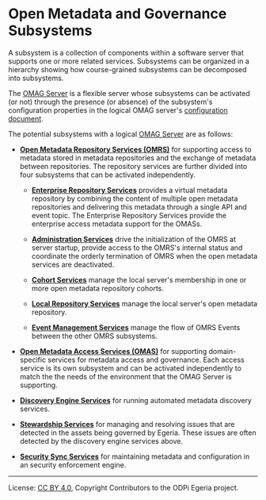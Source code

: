 <!-- SPDX-License-Identifier: CC-BY-4.0 -->
<!-- Copyright Contributors to the ODPi Egeria project. -->

# Open Metadata and Governance Subsystems

A subsystem is a collection of components
within a software server that supports one or more related services.
Subsystems can be organized in a hierarchy showing how course-grained subsystems can be
decomposed into subsystems.

The  [OMAG Server](omag-server.md) is a flexible server whose subsystems
can be activated (or not) through the presence (or absence) of the subsystem's configuration
properties in the logical OMAG server's [configuration document](configuration-document.md).

The potential subsystems with a logical [OMAG Server](omag-server.md) are as follows:

* **[Open Metadata Repository Services (OMRS)](../../../repository-services)** for supporting access
  to metadata stored in metadata repositories and the exchange of metadata between repositories.
  The repository services are further divided into four subsystems that can be activated independently.
  
  * **[Enterprise Repository Services](../../../repository-services/docs/subsystem-descriptions/enterprise-repository-services.md)** provides a virtual
  metadata repository by combining the content of multiple open metadata
  repositories and delivering this metadata through a single API and event topic.
  The Enterprise Repository Services provide the enterprise access metadata
  support for the OMASs.
  
  * **[Administration Services](../../../repository-services/docs/subsystem-descriptions/administration-services.md)** drive the
  initialization of the OMRS at server startup, provide access to the OMRS's internal status and
  coordinate the orderly termination of OMRS when the open metadata services
  are deactivated.
  
  * **[Cohort Services](../../../repository-services/docs/subsystem-descriptions/cohort-services.md)** manage the local
  server's membership in one or more open metadata repository cohorts.
  
  * **[Local Repository Services](../../../repository-services/docs/subsystem-descriptions/local-repository-services.md)** manage the local
  server's open metadata repository.

  * **[Event Management Services](../../../repository-services/docs/subsystem-descriptions/event-management-services.md)** manage the flow of OMRS Events
  between the other OMRS subsystems.

* **[Open Metadata Access Services (OMAS)](../../../access-services)** for supporting domain-specific services
  for metadata access and governance.  Each access service is its own subsystem and can be activated independently
  to match the the needs of the environment that the OMAG Server is supporting.
  
* **[Discovery Engine Services](../../../governance-servers/discovery-engine-services)** for running automated metadata discovery services.

* **[Stewardship Services](../../../governance-servers/stewardship-services)** for managing and resolving issues that are detected in the assets being governed by Egeria.
  These issues are often detected by the discovery engine services above.
  
* **[Security Sync Services](../../../governance-servers/security-sync-services)** for maintaining metadata and configuration in an security enforcement engine.


----
License: [CC BY 4.0](https://creativecommons.org/licenses/by/4.0/),
Copyright Contributors to the ODPi Egeria project.